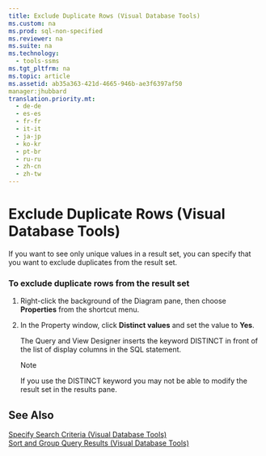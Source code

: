 ```yaml
---
title: Exclude Duplicate Rows (Visual Database Tools)
ms.custom: na
ms.prod: sql-non-specified
ms.reviewer: na
ms.suite: na
ms.technology: 
  - tools-ssms
ms.tgt_pltfrm: na
ms.topic: article
ms.assetid: ab35a363-421d-4665-946b-ae3f6397af50
manager:jhubbard
translation.priority.mt: 
  - de-de
  - es-es
  - fr-fr
  - it-it
  - ja-jp
  - ko-kr
  - pt-br
  - ru-ru
  - zh-cn
  - zh-tw
---
```

# Exclude Duplicate Rows (Visual Database Tools)
If you want to see only unique values in a result set, you can specify that you want to exclude duplicates from the result set.  
  
### To exclude duplicate rows from the result set  
  
1.  Right\-click the background of the Diagram pane, then choose **Properties** from the shortcut menu.  
  
2.  In the Property window, click **Distinct values** and set the value to **Yes**.  
  
    The Query and View Designer inserts the keyword DISTINCT in front of the list of display columns in the SQL statement.  
  
    > [!NOTE]  
    > If you use the DISTINCT keyword you may not be able to modify the result set in the results pane.  
  
## See Also  
[Specify Search Criteria &#40;Visual Database Tools&#41;](../content/Specify-Search-Criteria--Visual-Database-Tools-.md)  
[Sort and Group Query Results &#40;Visual Database Tools&#41;](../content/Sort-and-Group-Query-Results--Visual-Database-Tools-.md)  
  
